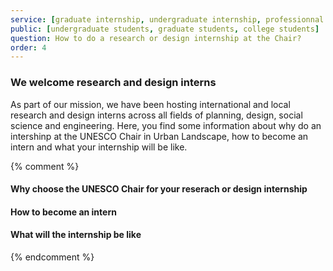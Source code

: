 ```yaml
---
service: [graduate internship, undergraduate internship, professionnal design internship]
public: [undergraduate students, graduate students, college students]
question: How to do a research or design internship at the Chair?
order: 4
---
```

### We welcome research and design interns
As part of our mission, we have been hosting international and local research and design interns across all fields of planning, design, social science and engineering. Here, you find some information about why do an intershinp at the UNESCO Chair in Urban Landscape, how to become an intern and what your internship will be like.

{% comment %}

#### Why choose the UNESCO Chair for your reserach or design internship

#### How to become an intern

#### What will the internship be like

{% endcomment %}